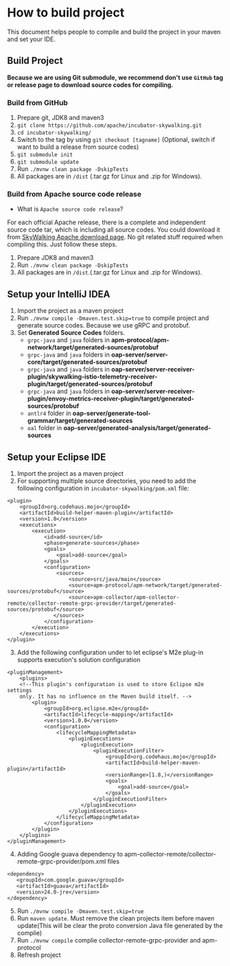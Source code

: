 # How to build project
This document helps people to compile and build the project in your maven and set your IDE.

## Build Project
**Because we are using Git submodule, we recommend don't use `GitHub` tag or release page to download source codes for compiling.**

### Build from GitHub
1. Prepare git, JDK8 and maven3
1. `git clone https://github.com/apache/incubator-skywalking.git`
1. `cd incubator-skywalking/`
1. Switch to the tag by using `git checkout [tagname]` (Optional, switch if want to build a release from source codes)
1. `git submodule init`
1. `git submodule update`
1. Run `./mvnw clean package -DskipTests`
1. All packages are in `/dist` (.tar.gz for Linux and .zip for Windows).

### Build from Apache source code release
- What is `Apache source code release`?

For each official Apache release, there is a complete and independent source code tar, which is including all source codes. You could download it from [SkyWalking Apache download page](http://skywalking.apache.org/downloads/). No git related stuff required when compiling this. Just follow these steps.

1. Prepare JDK8 and maven3
1. Run `./mvnw clean package -DskipTests`
1. All packages are in `/dist`.(.tar.gz for Linux and .zip for Windows).

## Setup your IntelliJ IDEA
1. Import the project as a maven project
1. Run `./mvnw compile -Dmaven.test.skip=true` to compile project and generate source codes. Because we use gRPC and protobuf.
1. Set **Generated Source Codes** folders.
    * `grpc-java` and `java` folders in **apm-protocol/apm-network/target/generated-sources/protobuf**
    * `grpc-java` and `java` folders in **oap-server/server-core/target/generated-sources/protobuf**
    * `grpc-java` and `java` folders in **oap-server/server-receiver-plugin/skywalking-istio-telemetry-receiver-plugin/target/generated-sources/protobuf**
    * `grpc-java` and `java` folders in **oap-server/server-receiver-plugin/envoy-metrics-receiver-plugin/target/generated-sources/protobuf**
    * `antlr4` folder in **oap-server/generate-tool-grammar/target/generated-sources**
    * `oal` folder in **oap-server/generated-analysis/target/generated-sources**
    
## Setup your Eclipse IDE
1. Import the project as a maven project
2. For supporting multiple source directories, you need to add the following configuration in `incubator-skywalking/pom.xml` file:
```
<plugin>
    <groupId>org.codehaus.mojo</groupId>
    <artifactId>build-helper-maven-plugin</artifactId>
    <version>1.8</version>
    <executions>
        <execution>
            <id>add-source</id>
            <phase>generate-sources</phase>
            <goals>
                <goal>add-source</goal>
            </goals>
            <configuration>
                <sources>
                    <source>src/java/main</source>
                    <source>apm-protocol/apm-network/target/generated-sources/protobuf</source>
                    <source>apm-collector/apm-collector-remote/collector-remote-grpc-provider/target/generated-sources/protobuf</source>
               </sources>
            </configuration>
        </execution>
    </executions>
</plugin>
```
3. Add the following configuration under to let eclipse's M2e plug-in supports execution's solution configuration
```
<pluginManagement>
    <plugins>
    <!--This plugin's configuration is used to store Eclipse m2e settings 
    only. It has no influence on the Maven build itself. -->
        <plugin>
            <groupId>org.eclipse.m2e</groupId>
            <artifactId>lifecycle-mapping</artifactId>
            <version>1.0.0</version>
            <configuration>
                <lifecycleMappingMetadata>
                    <pluginExecutions>
                        <pluginExecution>
                            <pluginExecutionFilter>
                                <groupId>org.codehaus.mojo</groupId>
                                <artifactId>build-helper-maven-plugin</artifactId>
                                <versionRange>[1.8,)</versionRange>
                                <goals>
                                    <goal>add-source</goal>
                                </goals>
                            </pluginExecutionFilter>
                        </pluginExecution>
                    </pluginExecutions>
                </lifecycleMappingMetadata>
            </configuration>
        </plugin>
    </plugins>
</pluginManagement>
```
4. Adding Google guava dependency to apm-collector-remote/collector-remote-grpc-provider/pom.xml files
```
<dependency>
   <groupId>com.google.guava</groupId>
   <artifactId>guava</artifactId>
   <version>24.0-jre</version>
</dependency>
```
5. Run `./mvnw compile -Dmaven.test.skip=true`
6. Run `maven update`. Must remove the clean projects item before maven update(This will be clear the proto conversion Java file generated by the complie)
7. Run `./mvnw compile` complie collector-remote-grpc-provider and apm-protocol
8. Refresh project
